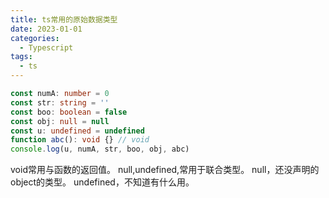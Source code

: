```yaml
---
title: ts常用的原始数据类型
date: 2023-01-01
categories:
  - Typescript
tags:
  - ts
---
```


```ts
const numA: number = 0  
const str: string = ''  
const boo: boolean = false  
const obj: null = null  
const u: undefined = undefined  
function abc(): void {} // void  
console.log(u, numA, str, boo, obj, abc)
```

void常用与函数的返回值。
null,undefined,常用于联合类型。
null，还没声明的object的类型。
undefined，不知道有什么用。

